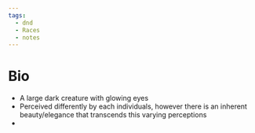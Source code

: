 ```yaml
---
tags:
  - dnd
  - Races
  - notes
---
```

# Bio
- A large dark creature with glowing eyes
- Perceived differently by each individuals, however there is an inherent beauty/elegance that transcends this varying perceptions
- 